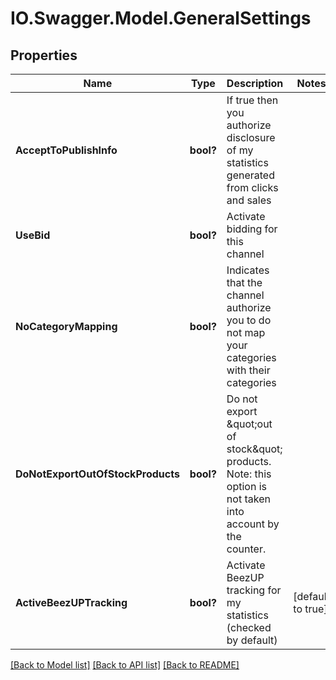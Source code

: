 # IO.Swagger.Model.GeneralSettings
## Properties

Name | Type | Description | Notes
------------ | ------------- | ------------- | -------------
**AcceptToPublishInfo** | **bool?** | If true then you authorize disclosure of my statistics generated from clicks and sales | 
**UseBid** | **bool?** | Activate bidding for this channel | 
**NoCategoryMapping** | **bool?** | Indicates that the channel authorize you to do not map your categories with their categories | 
**DoNotExportOutOfStockProducts** | **bool?** | Do not export \&quot;out of stock\&quot; products. Note: this option is not taken into account by the counter.  | 
**ActiveBeezUPTracking** | **bool?** | Activate BeezUP tracking for my statistics (checked by default) | [default to true]

[[Back to Model list]](../README.md#documentation-for-models) [[Back to API list]](../README.md#documentation-for-api-endpoints) [[Back to README]](../README.md)

